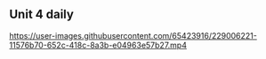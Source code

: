 ## Unit 4 daily

https://user-images.githubusercontent.com/65423916/229006221-11576b70-652c-418c-8a3b-e04963e57b27.mp4

